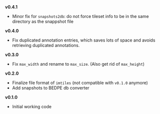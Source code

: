 **v0.4.1**

- Minor fix for `snapshots2db`: do not force tileset info to be in the same directory as the snappshot file

**v0.4.0**

- Fix duplicated annotation entries, which saves lots of space and avoids retrieving duplicated annotations.

**v0.3.0**

- Fix `max_width` and rename to `max_size`. (Also get rid of `max_height`)

**v0.2.0**

- Finalize file format of `imtiles` (not compatible with `v0.1.0` anymore)
- Add snapshots to BEDPE db converter

**v0.1.0**

- Initial working code
